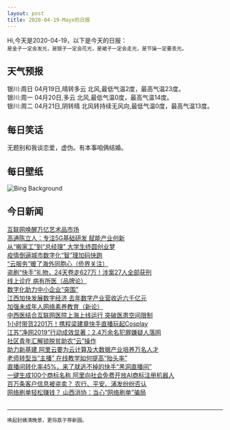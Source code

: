 ```yaml
---
layout: post
title: 2020-04-19-Mayx的日报
---
```


Hi,今天是2020-04-19，以下是今天的日报：<br><small>
是金子一定会发光，是银子一定会花光，是裙子一定会走光，是节操一定要丢光。</small><!--more-->
## 天气预报
银川:周日 04月19日,晴转多云 北风,最低气温2度，最高气温23度。<br>银川:周一 04月20日,多云 北风,最低气温0度，最高气温14度。<br>银川:周二 04月21日,阴转晴 北风转持续无风向,最低气温0度，最高气温13度。
## 每日笑话
无题别和我谈恋爱，虚伪。有本事咱俩结婚。
## 每日壁纸
![Bing Background](https://cn.bing.com/th?id=OHR.VernalFalls_EN-US7280300409_1920x1080.jpg&rf=LaDigue_1920x1080.jpg&pid=hp "Vernal Fall in Yosemite National Park, California (© elvistudio/Shutterstock)")
## 今日新闻

[互联网唤醒万亿艺术品市场](http://it.people.com.cn/n1/2020/0416/c1009-31675926.html)   
[高通陈立人：专注5G基础研发 赋能产业创新](http://it.people.com.cn/n1/2020/0416/c1009-31676068.html)   
[从“搬家工”到“总经理” 大学生终圆创业梦](http://it.people.com.cn/n1/2020/0417/c1009-31677746.html)   
[疫情倒逼城市数字化“智”理加码快跑](http://it.people.com.cn/n1/2020/0417/c1009-31677386.html)   
[“云服务”暖了海外同胞心（侨界关注）](http://it.people.com.cn/n1/2020/0417/c1009-31677322.html)   
[盗刷“快手”礼物，24天卷走627万！涉案27人全部获刑](http://it.people.com.cn/n1/2020/0417/c1009-31677379.html)   
[线上诊疗 病有所医（品牌论）](http://it.people.com.cn/n1/2020/0417/c1009-31677309.html)   
[数字化助力中小企业“突围”](http://it.people.com.cn/n1/2020/0417/c1009-31677319.html)   
[江西加快发展数字经济 去年数字产业营收近六千亿元](http://it.people.com.cn/n1/2020/0417/c1009-31677245.html)   
[加强未成年人网络素养教育（新论）](http://it.people.com.cn/n1/2020/0417/c1009-31677298.html)   
[中西医结合互联网医院上海上线运行 突破医患空间限制](http://it.people.com.cn/n1/2020/0416/c1009-31676035.html)   
[1小时带货2201万！携程梁建章快手直播玩起Cosplay](http://it.people.com.cn/n1/2020/0416/c1009-31676510.html)   
[江苏“净网2019”行动成效显著：2.4万余名犯罪嫌疑人落网](http://it.people.com.cn/n1/2020/0416/c1009-31676026.html)   
[社区青年汇解锁脱贫助农“云”操作](http://it.people.com.cn/n1/2020/0416/c1009-31676048.html)   
[助力新基建 阿里云要为云计算及大数据产业培养万名人才](http://it.people.com.cn/n1/2020/0416/c1009-31676056.html)   
[老师转型当“主播” 在线教学如何提高“抬头率”](http://it.people.com.cn/n1/2020/0416/c1009-31676070.html)   
[直播间转化率45%，来了就逃不掉的快手“黑洞直播间”](http://it.people.com.cn/n1/2020/0416/c1009-31676507.html)   
[一键生成100个商标名称 阿里向社会免费开放AI商标注册机器人](http://it.people.com.cn/n1/2020/0416/c1009-31675943.html)   
[百万条客户信息被盗卖？ 农行、平安、浦发纷纷否认](http://it.people.com.cn/n1/2020/0416/c1009-31675934.html)   
[网络刷单轻松赚钱？ 山西消协：当心“网络刷单”骗局](http://it.people.com.cn/n1/2020/0416/c1009-31676021.html)   
<br />

***

<small>唤起封姨清晚景，更将荔子荐新圆。</small>
